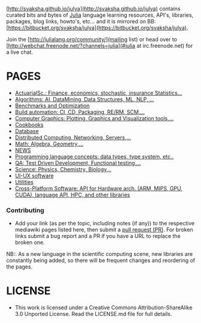 [http://svaksha.github.io/julya](http://svaksha.github.io/julya) contains curated bits and bytes of [Julia](https://github.com/JuliaLang) language learning resources, API's, libraries, packages, blog links, howto's, etc... and it is mirrored on BB: [https://bitbucket.org/svaksha/julya](https://bitbucket.org/svaksha/julya).

Join the [http://julialang.org/community/](mailing list) or head over to [http://webchat.freenode.net/?channels=julia](#julia at irc.freenode.net) for a live chat.

# PAGES
* [ActuarialSc.: Finance, economics, stochastic, insurance Statistics...](https://github.com/svaksha/julya/blob/master/Actuarial-Science.md)
* [Algorithms: AI, DataMining, Data Structures, ML, NLP, ...](https://github.com/svaksha/julya/blob/master/Algorithms.md)
* [Benchmarks and Optimization](https://github.com/svaksha/julya/blob/master/Benchmarks-Optimization.md)
* [Build automation: CI, CD, Packaging, RE/RM, SCM,...](https://github.com/svaksha/julya/blob/master/Build-Automation.md)
* [Computer Graphics: Plotting, Graphics and Visualization tools,...](https://github.com/svaksha/julya/blob/master/Computer-Graphics.md)
* [Cookbooks](https://github.com/svaksha/julya/blob/master/Cookbook.md)
* [Database](https://github.com/svaksha/julya/blob/master/Database.md)
* [Distributed Computing, Networking, Servers,...](https://github.com/svaksha/julya/blob/master/Distributed-Computing.md)
* [Math: Algebra, Geometry,...](https://github.com/svaksha/julya/blob/master/Mathematics.md)
* [NEWS](https://github.com/svaksha/julya/blob/master/NEWS.md)
* [Programming language concepts: data types, type system, etc..](https://github.com/svaksha/julya/blob/master/Programming-Concepts.md)
* [QA: Test Driven Development, Functional testing,...](https://github.com/svaksha/julya/blob/master/QA.md)
* [Science: Physics, Chemistry, Biology,..](https://github.com/svaksha/julya/blob/master/Science.md)
* [UI-UX software](https://github.com/svaksha/julya/blob/master/UI-UX.md)
* [Utilities](https://github.com/svaksha/julya/blob/master/Utilities.md)
* [Cross-Platform Software: API for Hardware arch. (ARM, MIPS, GPU, CUDA), language API, HPC, and other libraries](https://github.com/svaksha/julya/blob/master/X-Platform-SW.md)


### Contributing
* Add your link (as per the topic, including notes (if any)) to the respective mediawiki pages listed here, then submit a [pull request (PR)](https://github.com/svaksha/julya/pulls). For broken links submit a bug report and a PR if you have a URL to replace the broken one.

NB:: As a new language in the scientific computing scene, new libraries are constantly being added, so there will be frequent changes and reordering of the pages.


# LICENSE 
* This work is licensed under a Creative Commons Attribution-ShareAlike 3.0 Unported License. Read the LICENSE.md file for full details.


